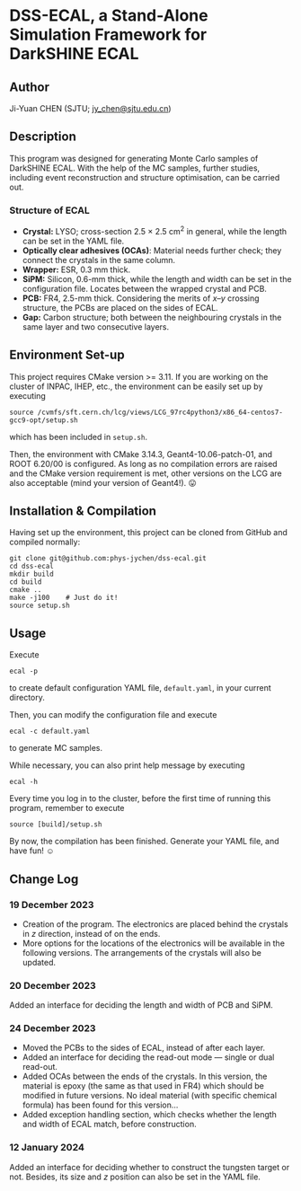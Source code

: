 # DSS-ECAL, a Stand-Alone Simulation Framework for DarkSHINE ECAL

## Author
Ji-Yuan CHEN (SJTU; <jy_chen@sjtu.edu.cn>)

## Description
This program was designed for generating Monte Carlo samples of DarkSHINE ECAL. With the help of the MC samples, further studies, including event reconstruction and structure optimisation, can be carried out.

### Structure of ECAL
- **Crystal:** LYSO; cross-section 2.5 × 2.5 cm<sup>2</sup> in general, while the length can be set in the YAML file.
- **Optically clear adhesives (OCAs)**: Material needs further check; they connect the crystals in the same column.
- **Wrapper:** ESR, 0.3 mm thick.
- **SiPM:** Silicon, 0.6-mm thick, while the length and width can be set in the configuration file. Locates between the wrapped crystal and PCB.
- **PCB:** FR4, 2.5-mm thick. Considering the merits of $x$–$y$ crossing structure, the PCBs are placed on the sides of ECAL.
- **Gap:** Carbon structure; both between the neighbouring crystals in the same layer and two consecutive layers.

## Environment Set-up
This project requires CMake version >= 3.11. If you are working on the cluster of INPAC, IHEP, etc., the environment can be easily set up by executing
```shell
source /cvmfs/sft.cern.ch/lcg/views/LCG_97rc4python3/x86_64-centos7-gcc9-opt/setup.sh
```
which has been included in `setup.sh`.

Then, the environment with CMake 3.14.3, Geant4-10.06-patch-01, and ROOT 6.20/00 is configured. As long as no compilation errors are raised and the CMake version requirement is met, other versions on the LCG are also acceptable (mind your version of Geant4!). :stuck_out_tongue:

## Installation & Compilation
Having set up the environment, this project can be cloned from GitHub and compiled normally:
```shell
git clone git@github.com:phys-jychen/dss-ecal.git
cd dss-ecal
mkdir build
cd build
cmake ..
make -j100    # Just do it!
source setup.sh
```

## Usage
Execute
```shell
ecal -p
```
to create default configuration YAML file, `default.yaml`, in your current directory.

Then, you can modify the configuration file and execute
```shell
ecal -c default.yaml
```
to generate MC samples.

While necessary, you can also print help message by executing
```shell
ecal -h
```

Every time you log in to the cluster, before the first time of running this program, remember to execute
```shell
source [build]/setup.sh
```

By now, the compilation has been finished. Generate your YAML file, and have fun! :relaxed:

## Change Log
### 19 December 2023
- Creation of the program. The electronics are placed behind the crystals in $z$ direction, instead of on the ends.
- More options for the locations of the electronics will be available in the following versions. The arrangements of the crystals will also be updated.

### 20 December 2023
Added an interface for deciding the length and width of PCB and SiPM.

### 24 December 2023
- Moved the PCBs to the sides of ECAL, instead of after each layer.
- Added an interface for deciding the read-out mode — single or dual read-out.
- Added OCAs between the ends of the crystals. In this version, the material is epoxy (the same as that used in FR4) which should be modified in future versions. No ideal material (with specific chemical formula) has been found for this version...
- Added exception handling section, which checks whether the length and width of ECAL match, before construction.

### 12 January 2024
Added an interface for deciding whether to construct the tungsten target or not. Besides, its size and $z$ position can also be set in the YAML file.